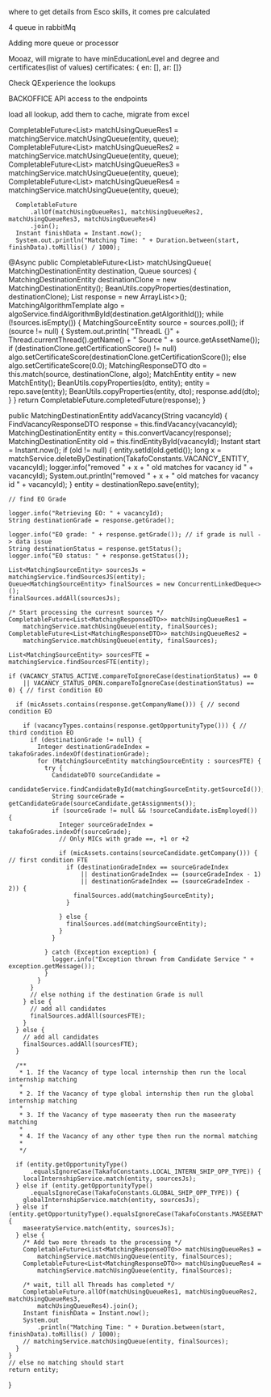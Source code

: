 

where to get details from Esco skills, it comes pre calculated


4 queue in rabbitMq

Adding more queue or processor


Mooaz, will migrate to have minEducationLevel and degree and certificates(list of values) certificates: { en: [], ar: []}


Check QExperience the lookups

BACKOFFICE API access to the endpoints


load all lookup, add them to cache, migrate from excel



CompletableFuture<List<MatchingResponseDTO>> matchUsingQueueRes1 =
          matchingService.matchUsingQueue(entity, queue);
      CompletableFuture<List<MatchingResponseDTO>> matchUsingQueueRes2 =
          matchingService.matchUsingQueue(entity, queue);
      CompletableFuture<List<MatchingResponseDTO>> matchUsingQueueRes3 =
          matchingService.matchUsingQueue(entity, queue);
      CompletableFuture<List<MatchingResponseDTO>> matchUsingQueueRes4 =
          matchingService.matchUsingQueue(entity, queue);

      CompletableFuture
          .allOf(matchUsingQueueRes1, matchUsingQueueRes2, matchUsingQueueRes3, matchUsingQueueRes4)
          .join();
      Instant finishData = Instant.now();
      System.out.println("Matching Time: " + Duration.between(start, finishData).toMillis() / 1000);



@Async
  public CompletableFuture<List<MatchingResponseDTO>> matchUsingQueue(
      MatchingDestinationEntity destination, Queue<MatchingSourceEntity> sources) {
    MatchingDestinationEntity destinationClone = new MatchingDestinationEntity();
    BeanUtils.copyProperties(destination, destinationClone);
    List<MatchingResponseDTO> response = new ArrayList<>();
    MatchingAlgorithmTemplate algo = algoService.findAlgorithmById(destination.getAlgorithId());
    while (!sources.isEmpty()) {
      MatchingSourceEntity source = sources.poll();
      if (source != null) {
        System.out.println(
            "ThreadL {}" + Thread.currentThread().getName() + " Source " + source.getAssetName());
        if (destinationClone.getCertificationScore() != null)
          algo.setCertificateScore(destinationClone.getCertificationScore());
        else
          algo.setCertificateScore(0.0);
        MatchingResponseDTO dto = this.match(source, destinationClone, algo);
        MatchEntity entity = new MatchEntity();
        BeanUtils.copyProperties(dto, entity);
        entity = repo.save(entity);
        BeanUtils.copyProperties(entity, dto);
        response.add(dto);
      }
    }
    return CompletableFuture.completedFuture(response);
  }
  
  
  
  

  
public MatchingDestinationEntity addVacancy(String vacancyId) {
    FindVacancyResponseDTO response = this.findVacancy(vacancyId);
    MatchingDestinationEntity entity = this.convertVacancy(response);
    MatchingDestinationEntity old = this.findEntityById(vacancyId);
    Instant start = Instant.now();
    if (old != null) {
      entity.setId(old.getId());
      long x = matchService.deleteByDestination(TakafoConstants.VACANCY_ENTITY, vacancyId);
      logger.info("removed " + x + " old matches for vacancy id " + vacancyId);
      System.out.println("removed " + x + " old matches for vacancy id " + vacancyId);
    }
    entity = destinationRepo.save(entity);

    // find EO Grade

    logger.info("Retrieving EO: " + vacancyId);
    String destinationGrade = response.getGrade();

    logger.info("EO grade: " + response.getGrade()); // if grade is null -> data issue
    String destinationStatus = response.getStatus();
    logger.info("EO status: " + response.getStatus());

    List<MatchingSourceEntity> sourcesJs = matchingService.findSourcesJS(entity);
    Queue<MatchingSourceEntity> finalSources = new ConcurrentLinkedDeque<>();
    finalSources.addAll(sourcesJs);

    /* Start processing the curresnt sources */
    CompletableFuture<List<MatchingResponseDTO>> matchUsingQueueRes1 =
        matchingService.matchUsingQueue(entity, finalSources);
    CompletableFuture<List<MatchingResponseDTO>> matchUsingQueueRes2 =
        matchingService.matchUsingQueue(entity, finalSources);

    List<MatchingSourceEntity> sourcesFTE = matchingService.findSourcesFTE(entity);

    if (VACANCY_STATUS_ACTIVE.compareToIgnoreCase(destinationStatus) == 0
        || VACANCY_STATUS_OPEN.compareToIgnoreCase(destinationStatus) == 0) { // first condition EO

      if (micAssets.contains(response.getCompanyName())) { // second condition EO

        if (vacancyTypes.contains(response.getOpportunityType())) { // third condition EO
          if (destinationGrade != null) {
            Integer destinationGradeIndex = takafoGrades.indexOf(destinationGrade);
            for (MatchingSourceEntity matchingSourceEntity : sourcesFTE) {
              try {
                CandidateDTO sourceCandidate =
                    candidateService.findCandidateById(matchingSourceEntity.getSourceId());
                String sourceGrade = getCandidateGrade(sourceCandidate.getAssignments());
                if (sourceGrade != null && !sourceCandidate.isEmployed()) {
                  Integer sourceGradeIndex = takafoGrades.indexOf(sourceGrade);
                  // Only MICs with grade ==, +1 or +2

                  if (micAssets.contains(sourceCandidate.getCompany())) { // first condition FTE
                    if (destinationGradeIndex == sourceGradeIndex
                        || destinationGradeIndex == (sourceGradeIndex - 1)
                        || destinationGradeIndex == (sourceGradeIndex - 2)) {
                      finalSources.add(matchingSourceEntity);
                    }

                  } else {
                    finalSources.add(matchingSourceEntity);
                  }
                }

              } catch (Exception exception) {
                logger.info("Exception thrown from Candidate Service " + exception.getMessage());
              }
            }
          }
          // else nothing if the destination Grade is null
        } else {
          // add all candidates
          finalSources.addAll(sourcesFTE);
        }
      } else {
        // add all candidates
        finalSources.addAll(sourcesFTE);
      }

      /**
       * 1. If the Vacancy of type local internship then run the local internship matching
       * 
       * 2. If the Vacancy of type global internship then run the global internship matching
       * 
       * 3. If the Vacancy of type maseeraty then run the maseeraty matching
       * 
       * 4. If the Vacancy of any other type then run the normal matching
       * 
       */

      if (entity.getOpportunityType()
          .equalsIgnoreCase(TakafoConstants.LOCAL_INTERN_SHIP_OPP_TYPE)) {
        localInternshipService.match(entity, sourcesJs);
      } else if (entity.getOpportunityType()
          .equalsIgnoreCase(TakafoConstants.GLOBAL_SHIP_OPP_TYPE)) {
        globalInternshipService.match(entity, sourcesJs);
      } else if (entity.getOpportunityType().equalsIgnoreCase(TakafoConstants.MASEERATY_OPP_TYPE)) {
        maseeratyService.match(entity, sourcesJs);
      } else {
        /* Add two more threads to the processing */
        CompletableFuture<List<MatchingResponseDTO>> matchUsingQueueRes3 =
            matchingService.matchUsingQueue(entity, finalSources);
        CompletableFuture<List<MatchingResponseDTO>> matchUsingQueueRes4 =
            matchingService.matchUsingQueue(entity, finalSources);

        /* wait, till all Threads has completed */
        CompletableFuture.allOf(matchUsingQueueRes1, matchUsingQueueRes2, matchUsingQueueRes3,
            matchUsingQueueRes4).join();
        Instant finishData = Instant.now();
        System.out
            .println("Matching Time: " + Duration.between(start, finishData).toMillis() / 1000);
        // matchingService.matchUsingQueue(entity, finalSources);
      }
    }
    // else no matching should start
    return entity;
  }